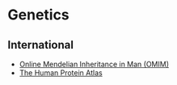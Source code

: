 # Genetics

## International
* [Online Mendelian Inheritance in Man (OMIM)](https://www.omim.org/)
* [The Human Protein Atlas](https://www.proteinatlas.org/)